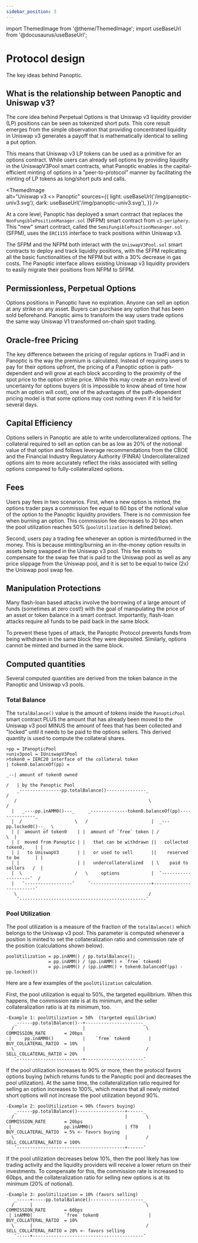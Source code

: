```yaml
---
sidebar_position: 3
---
```

import ThemedImage from '@theme/ThemedImage';
import useBaseUrl from '@docusaurus/useBaseUrl';
                

# Protocol design
The key ideas behind Panoptic.

## What is the relationship between Panoptic and Uniswap v3?
    
The core idea behind Perpetual Options is that Uniswap v3 liquidity provider (LP) positions can be seen as tokenized short puts.
This core result emerges from the simple observation that providing concentrated liquidity in Uniswap v3 generates a payoff that is mathematically identical to selling a put option.

This means that Uniswap v3 LP tokens can be used as a primitive for an options contract.
While users can already sell options by providing liquidity in the UniswapV3Pool smart contracts, what Panoptic enables is the capital-efficient minting of options in a "peer-to-protocol" manner by facilitating the minting of LP tokens as long/short puts and calls.

<ThemedImage    
  alt="Uniswap v3 <> Panoptic"
  sources={{
    light: useBaseUrl('/img/panoptic-univ3.svg'),
    dark: useBaseUrl('/img/panoptic-univ3.svg'),
  }}
/>

At a core level, Panoptic has deployed a smart contract that replaces the `NonFungiblePositionManager.sol` (NFPM) smart contract from `v3-periphery`.
This "new" smart contract, called the `SemiFungiblePositionMananger.sol` (SFPM), uses the `ERC1155` interface to track positions within Uniswap v3.

The SFPM and the NFPM both interact with the `UniswapV3Pool.sol` smart contracts to deploy and track liquidity positions, with the SFPM replicating all the basic functionalities of the NFPM but with a 30% decrease in gas costs.
The Panoptic interface allows existing Uniswap v3 liquidity providers to easily migrate their positions from NFPM to SFPM. 

## Permissionless, Perpetual Options
Options positions in Panoptic have no expiration.
Anyone can sell an option at any strike on any asset.
Buyers can purchase any option that has been sold beforehand.
Panoptic aims to transform the way users trade options the same way Uniswap V1 transformed on-chain spot trading.

## Oracle-free Pricing
The key difference between the pricing of regular options in TradFi and in Panoptic is the way the premium is calculated. Instead of requiring users to pay for their options upfront, the pricing of a Panoptic option is path-dependent and will grow at each block according to the proximity of the spot price to the option strike price.
While this may create an extra level of uncertainty for options buyers (it is impossible to know ahead of time how much an option will cost), one of the advantages of the path-dependent pricing model is that some options may cost nothing even if it is held for several days.

## Capital Efficiency
Options sellers in Panoptic are able to write undercollateralized options.
The collateral required to sell an option can be as low as 20% of the notional value of that option and follows leverage recommendations from the CBOE and the Financial Industry Regulatory Authority (FINRA)
Undercollateralized options aim to more accurately reflect the risks associated with selling options compared to fully-collateralized options.

## Fees
Users pay fees in two scenarios.
First, when a new option is minted, the options trader pays a commission fee equal to 60 bps of the notional value of the option to the Panoptic liquidity providers.
There is no commission fee when burning an option.
This commission fee decreases to 20 bps when the pool utilization reaches 50% (`poolUtilization` is defined below).

Second, users pay a trading fee whenever an option is minted/burned in the money.
This is because minting/burning an in-the-money option results in assets being swapped in the Uniswap v3 pool. 
This fee exists to compensate for the swap fee that is paid to the Uniswap pool as well as any price slippage from the Uniswap pool, and it is set to be equal to twice (2x) the Uniswap pool swap fee.

## Manipulation Protections
Many flash-loan based attacks involve the borrowing of a large amount of funds (sometimes at zero cost!) with the goal of manipulating the price of an asset or token balance in a smart contract.
Importantly, flash-loan attacks require all funds to be paid back in the same block.

To prevent these types of attack, the Panoptic Protocol prevents funds from being withdrawn in the same block they were deposited.
Similarly, options cannot be minted and burned in the same block. 

## Computed quantities 
Several computed quantities are derived from the token balance in the Panoptic and Uniswap v3 pools.

### Total Balance
The `totalBalance()` value is the amount of tokens inside the `PanopticPool` smart contract PLUS the amount that has already been moved to the Uniswap v3 pool MINUS the amount of fees that has been collected and "locked" until it needs to be paid to the options sellers.
This derived quantity is used to compute the collateral shares.

```solidity
>pp = IPanopticPool
>univ3pool = IUniswapV3Pool
>token0 = IERC20 interface of the collateral token                           | token0.balanceOf(pp) =
                                                                          _--| amount of token0 owned
                                                                         /   | by the Panoptic Pool
    _----------------pp.totalBalance()---------------_                  /
   /                                                  \                /
  |   _----pp.inAMM0()---_     _--------------token0.balanceOf(pp)---------------_
  |  /                    \   /                        |  _---pp.locked0()--_  \
  | |  amount of token0    | |  amount of `free` token | /                      \  |
  | |  moved from Panoptic | |   that can be withdrawn ||   collected token0,    | |
  | |   to UniswapV3       | |   or used to sell       ||    reserved to be      | |
  | |                      | |   undercollateralized   | \    paid to sellers   /  |
  |  \                    /   \     options            |  ¯--------------------¯  /
  |   ¯------------------¯     ¯-----------------------+-------------------------¯
   \                                                  /
    ¯------------------------------------------------¯

```

### Pool Utilization
The pool utilization is a measure of the fraction of the `totalBalance()` which belongs to the Uniswap v3 pool.
This parameter is computed whenever a position is minted to set the collateralization ratio and commission rate of the position (calculations shown below).



```solidity
poolUtilization = pp.inAMM() / pp.totalBalance();
                = pp.inAMM() / (pp.inAMM() + `free` token0)
                = pp.inAMM() / (pp.inAMM() + token0.balanceOf(pp) - pp.locked())
```

Here are a few examples of the `poolUtilization` calculation.


First, the pool utilization is equal to 50%, the targeted equilibrium. 
When this happens, the commission rate is at its minimum, and the seller collateralization ratio is at its minimum, too.
```solidity
-Example 1: poolUtilization = 50%  (targeted equilibrium)
   _------pp.totalBalance()--+----------------------_
  /                          |                       \   COMMISSION_RATE       = 20bps
 |     pp.inAMM0()           |    `free` token0       |  BUY_COLLATERAL_RATIO  = 10%
  \                          |                       /   SELL_COLLATERAL_RATIO = 20%
   ¯-------------------------+----------------------¯
```

If the pool utilization increases to 90% or more, then the protocol favors options buying (which returns funds to the Panoptic pool and decreases the pool utilization).
At the same time, the collateralization ratio required for selling an option increases to 100%, which means that all newly minted short options will not increase the pool utilization beyond 90%.
```solidity
-Example 2: poolUtilization = 90% (favors buying)
   _------pp.totalBalance()------------------+------_
  /                                          |       \   COMMISSION_RATE       = 20bps
 |                    pp.inAMM0()            | fT0    |  BUY_COLLATERAL_RATIO  = 5% <- favors buying
  \                                          |       /   SELL_COLLATERAL_RATIO = 100%
   ¯-----------------------------------------+------¯
```


If the pool utilization decreases below 10%, then the pool likely has low trading activity and the liquidity providers will receive a lower return on their investments.
To compensate for this, the commission rate is increased to 60bps, and the collateralization ratio for selling new options is at its minimum (20% of notional).
```solidity
-Example 3: poolUtilization = 10% (favors selling)
   _-----+-----pp.totalBalance()--------------------_
  /      |                                           \   COMMISSION_RATE       = 60bps
 | inAMM0|            `free` token0                   |  BUY_COLLATERAL_RATIO  = 10%
  \      |                                           /   SELL_COLLATERAL_RATIO = 20% <- favors selling
   ¯-----+------------------------------------------¯

```




